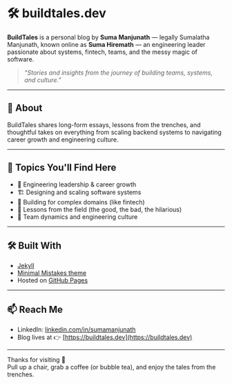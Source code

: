 # 🛠️ buildtales.dev

**BuildTales** is a personal blog by **Suma Manjunath** — legally Sumalatha Manjunath, known online as **Suma Hiremath** — an engineering leader passionate about systems, fintech, teams, and the messy magic of software.

> _“Stories and insights from the journey of building teams, systems, and culture.”_

---

## 📖 About

BuildTales shares long-form essays, lessons from the trenches, and thoughtful takes on everything from scaling backend systems to navigating career growth and engineering culture.

---

## 🧠 Topics You'll Find Here

- 🧭 Engineering leadership & career growth  
- 🏗️ Designing and scaling software systems  
- 💸 Building for complex domains (like fintech)  
- 🧪 Lessons from the field (the good, the bad, the hilarious)  
- 🧬 Team dynamics and engineering culture  

---

## 🛠️ Built With

- [Jekyll](https://jekyllrb.com/)  
- [Minimal Mistakes theme](https://mmistakes.github.io/minimal-mistakes/)  
- Hosted on [GitHub Pages](https://pages.github.com)  

---

## 📫 Reach Me

- LinkedIn: [linkedin.com/in/sumamanjunath](https://linkedin.com/in/sumamanjunath)  
- Blog lives at 👉 [https://buildtales.dev](https://buildtales.dev)  

---

Thanks for visiting 🙏  
Pull up a chair, grab a coffee (or bubble tea), and enjoy the tales from the trenches.
